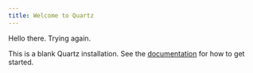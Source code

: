 ```yaml
---
title: Welcome to Quartz
---
```

Hello there. Trying again. 

This is a blank Quartz installation.
See the [documentation](https://quartz.jzhao.xyz) for how to get started.
